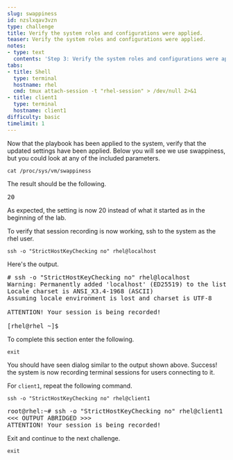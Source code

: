 ```yaml
---
slug: swappiness
id: nzslxqav3vzn
type: challenge
title: Verify the system roles and configurations were applied.
teaser: Verify the system roles and configurations were applied.
notes:
- type: text
  contents: 'Step 3: Verify the system roles and configurations were applied.'
tabs:
- title: Shell
  type: terminal
  hostname: rhel
  cmd: tmux attach-session -t "rhel-session" > /dev/null 2>&1
- title: client1
  type: terminal
  hostname: client1
difficulty: basic
timelimit: 1
---
```

Now that the playbook has been applied to the system, verify that the updated settings have been applied. Below you will see we use swappiness, but you could look at any of the included parameters.
```bash,run
cat /proc/sys/vm/swappiness
```
The result should be the following.
<pre>
20
</pre>
As expected, the setting is now 20 instead of what it started as in the beginning of the lab.

To verify that session recording is now working, ssh to the system as the rhel user.
```bash,run
ssh -o "StrictHostKeyChecking no" rhel@localhost
```
Here's the output.
<pre>
# ssh -o "StrictHostKeyChecking no" rhel@localhost
Warning: Permanently added 'localhost' (ED25519) to the list of known hosts.
Locale charset is ANSI_X3.4-1968 (ASCII)
Assuming locale environment is lost and charset is UTF-8

ATTENTION! Your session is being recorded!

[rhel@rhel ~]$
</pre>
To complete this section enter the following.
```bash,run
exit
```
You should have seen dialog similar to the output shown above. Success! the system is now recording terminal sessions for users connecting to it.

For `client1`, repeat the following command.
```bash,run
ssh -o "StrictHostKeyChecking no" rhel@client1
```
<pre>
root@rhel:~# ssh -o "StrictHostKeyChecking no" rhel@client1
<<< OUTPUT ABRIDGED >>>
ATTENTION! Your session is being recorded!
</pre>
Exit and continue to the next challenge.
```bash,run
exit
```